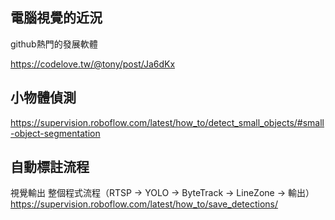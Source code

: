 ## 電腦視覺的近況
github熱門的發展軟體

https://codelove.tw/@tony/post/Ja6dKx


## 小物體偵測
https://supervision.roboflow.com/latest/how_to/detect_small_objects/#small-object-segmentation

## 自動標註流程
視覺輸出
整個程式流程（RTSP → YOLO → ByteTrack → LineZone → 輸出）
https://supervision.roboflow.com/latest/how_to/save_detections/

